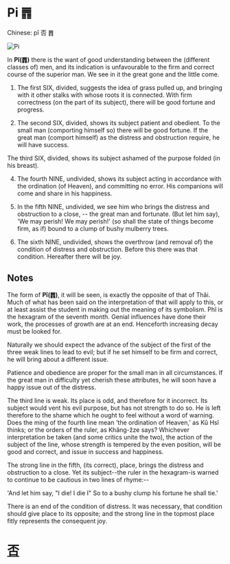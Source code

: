 # Pi ䷋

Chinese: pǐ 否 ䷋

![Pi](https://88o.io/wp-content/uploads/2018/09/12-e590a6pi.jpg)

In **Pǐ(䷋)** there is the want of good understanding between the (different classes of) men,
and its indication is unfavourable to the firm and correct course of the superior man. We see in it the great gone and the little come.

1. The first SIX, divided, suggests the idea of grass pulled up, and bringing with it other stalks with whose roots it is connected. With firm correctness (on the part of its subject), there will be good fortune and progress.

2. The second SIX, divided, shows its subject patient and obedient. To the small man (comporting himself so) there will be good fortune. If the great man (comport himself) as the distress and obstruction require, he will have success.

The third SIX, divided, shows its subject ashamed of the purpose folded (in his breast).

4. The fourth NINE, undivided, shows its subject acting in accordance with the ordination (of Heaven), and committing no error. His companions will come and share in his happiness.

5. In the fifth NINE, undivided, we see him who brings the distress and obstruction to a close, -- the great man and fortunate.
(But let him say), 'We may perish! We may perish!' (so shall the state of things become firm, as if) bound to a clump of bushy mulberry trees.

6. The sixth NINE, undivided, shows the overthrow (and removal of) the condition of distress and obstruction. Before this there was that condition. Hereafter there will be joy.

## Notes

The form of **Pǐ(䷋)**, it will be seen, is exactly the opposite of that of Thâi. Much of what has been said on the interpretation of that will apply to this, or at least assist the student in making out the meaning of its symbolism. Phî is the hexagram of the seventh month. Genial influences have done their work, the processes of growth are at an end. Henceforth increasing decay must be looked for.

Naturally we should expect the advance of the subject of the first of the three weak lines to lead to evil; but if he set himself to be firm and correct, he will bring about a different issue.

Patience and obedience are proper for the small man in all circumstances. If the great man in difficulty yet cherish these attributes, he will soon have a happy issue out of the distress.

The third line is weak. Its place is odd, and therefore for it incorrect. Its subject would vent his evil purpose, but has not strength to do so. He is left therefore to the shame which he ought to feel without a word of warning. Does the ming of the fourth line mean 'the ordination of Heaven,' as Kû Hsî thinks; or the orders of the ruler, as Khăng-žze says? Whichever interpretation be taken (and some critics unite the two), the action of the subject of the line, whose strength is tempered by the even position, will be good and correct, and issue in success and happiness.

The strong line in the fifth, (its correct), place, brings the distress and obstruction to a close. Yet its subject--the ruler in the hexagram-is warned to continue to be cautious in two lines of rhyme:--

'And let him say, "I die! I die I"
So to a bushy clump his fortune he shall tie.'

There is an end of the condition of distress. It was necessary, that condition should give place to its opposite; and the strong line in the topmost place fitly represents the consequent joy.

# [否](./e590a6pi_cn.md)
